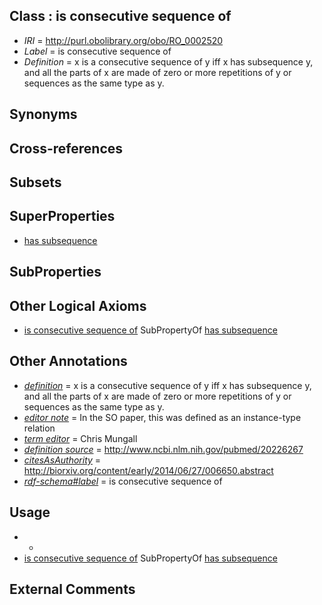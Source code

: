 
## Class : is consecutive sequence of

 * *IRI* = http://purl.obolibrary.org/obo/RO_0002520
 * *Label* = is consecutive sequence of
 * *Definition* = x is a consecutive sequence of y iff x has subsequence y, and all the parts of x are made of zero or more repetitions of y or sequences as the same type as y.

## Synonyms


## Cross-references


## Subsets


## SuperProperties

 * [has subsequence](../../RO/24/RO_0002524.md)

## SubProperties


## Other Logical Axioms

 * [is consecutive sequence of](../../RO/20/RO_0002520.md) SubPropertyOf [has subsequence](../../RO/24/RO_0002524.md)

## Other Annotations

 * *[definition](../../IAO/15/IAO_0000115.md)* = x is a consecutive sequence of y iff x has subsequence y, and all the parts of x are made of zero or more repetitions of y or sequences as the same type as y.
 * *[editor note](../../IAO/16/IAO_0000116.md)* = In the SO paper, this was defined as an instance-type relation
 * *[term editor](../../IAO/17/IAO_0000117.md)* = Chris Mungall
 * *[definition source](../../IAO/19/IAO_0000119.md)* = http://www.ncbi.nlm.nih.gov/pubmed/20226267
 * *[citesAsAuthority](../../ty/citesAsAuthority.md)* = http://biorxiv.org/content/early/2014/06/27/006650.abstract
 * *[rdf-schema#label](../../el/rdf-schema#label.md)* = is consecutive sequence of

## Usage

 * -
 * [is consecutive sequence of](../../RO/20/RO_0002520.md) SubPropertyOf [has subsequence](../../RO/24/RO_0002524.md)

## External Comments

